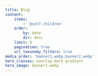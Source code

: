 ```yaml
---
title: Blog
content:
    items:
        - '@self.children'
    order:
        by: date
        dir: desc
    limit: 6
    pagination: true
    url_taxonomy_filters: true
media_order: 'banner1.webp,banner2.webp'
hero_classes: overlay-dark-gradient
hero_image: banner1.webp
---
```


